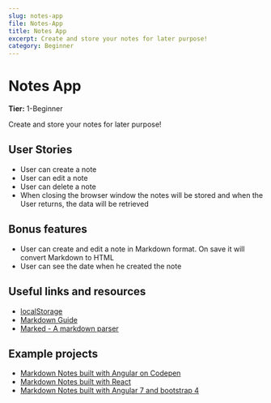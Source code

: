 ```yaml
---
slug: notes-app
file: Notes-App
title: Notes App
excerpt: Create and store your notes for later purpose!
category: Beginner
---
```

# Notes App

**Tier:** 1-Beginner

Create and store your notes for later purpose!

## User Stories

* User can create a note
* User can edit a note
* User can delete a note
* When closing the browser window the notes will be stored and when the User returns, the data will be retrieved

## Bonus features

* User can create and edit a note in Markdown format. On save it will convert Markdown to HTML
* User can see the date when he created the note

## Useful links and resources

-   [localStorage](https://developer.mozilla.org/en-US/docs/Web/API/Window/localStorage)
-   [Markdown Guide](https://www.markdownguide.org/basic-syntax/)
-   [Marked - A markdown parser](https://github.com/markedjs/marked)

## Example projects

-   [Markdown Notes built with Angular on Codepen](https://codepen.io/nickmoreton/full/gbyygq)
-   [Markdown Notes built with React](https://github.com/email2vimalraj/notes-app)
-   [Markdown Notes built with Angular 7 and bootstrap 4](https://github.com/omdnaik/angular-ui)
